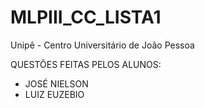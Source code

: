 MLPIII_CC_LISTA1
================
Unipê - Centro Universitário de João Pessoa

QUESTÕES FEITAS PELOS ALUNOS:
- JOSÉ NIELSON
- LUIZ EUZEBIO

